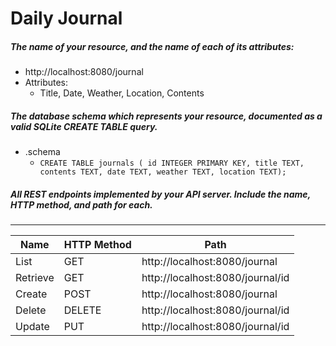 # Daily Journal
##### The name of your resource, and the name of each of its attributes:
 
 - http://localhost:8080/journal
 - Attributes:
    - Title, Date, Weather, Location, Contents

##### The database schema which represents your resource, documented as a valid SQLite CREATE TABLE query.
- .schema
    - `CREATE TABLE journals (
        id INTEGER PRIMARY KEY,
        title TEXT,
        contents TEXT,
        date TEXT,
        weather TEXT,
        location TEXT);`

##### All REST endpoints implemented by your API server. Include the name, HTTP method, and path for each.
-------
| Name | HTTP Method | Path |
| ------ | ------ | -------| 
| List | GET | http://localhost:8080/journal |
| Retrieve | GET  | http://localhost:8080/journal/id |
| Create | POST | http://localhost:8080/journal |
| Delete | DELETE | http://localhost:8080/journal/id |
| Update | PUT | http://localhost:8080/journal/id|